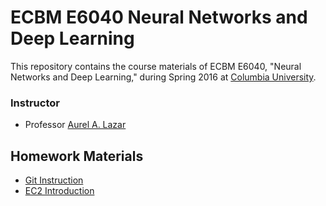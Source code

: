 # ECBM E6040 Neural Networks and Deep Learning
This repository contains the course materials of ECBM E6040,
"Neural Networks and Deep Learning," during Spring 2016 at
[Columbia University](http://www.columbia.edu/).

### Instructor
* Professor [Aurel A. Lazar](http://www.ee.columbia.edu/~aurel/)

## Homework Materials
* [Git Instruction](git_intro.md)
* [EC2 Introduction](http://goo.gl/ALIrHi)